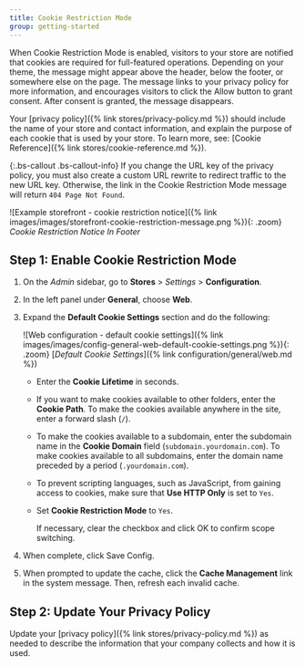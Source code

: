 ```yaml
---
title: Cookie Restriction Mode
group: getting-started
---
```


When Cookie Restriction Mode is enabled, visitors to your store are notified that cookies are required for full-featured operations. Depending on your theme, the message might appear above the header, below the footer, or somewhere else on the page. The message links to your privacy policy for more information, and encourages visitors to click the Allow button to grant consent. After consent is granted, the message disappears.

Your [privacy policy]({% link stores/privacy-policy.md %}) should include the name of your store and contact information, and explain the purpose of each cookie that is used by your store. To learn more, see: [Cookie Reference]({% link stores/cookie-reference.md %}).

{:.bs-callout .bs-callout-info}
If you change the URL key of the privacy policy, you must also create a custom URL rewrite to redirect traffic to the new URL key. Otherwise, the link in the Cookie Restriction Mode message will return `404 Page Not Found`.

![Example storefront - cookie restriction notice]({% link images/images/storefront-cookie-restriction-message.png %}){: .zoom}
_Cookie Restriction Notice In Footer_

## Step 1: Enable Cookie Restriction Mode

1. On the _Admin_ sidebar, go to **Stores** > _Settings_ > **Configuration**.

1. In the left panel under **General**, choose **Web**.

1. Expand the **Default Cookie Settings** section and do the following:

    ![Web configuration - default cookie settings]({% link images/images/config-general-web-default-cookie-settings.png %}){: .zoom}
    [_Default Cookie Settings_]({% link configuration/general/web.md %})

    - Enter the **Cookie Lifetime** in seconds.

    - If you want to make cookies available to other folders, enter the **Cookie Path**. To make the cookies available anywhere in the site, enter a forward slash (`/`).

    - To make the cookies available to a subdomain, enter the subdomain name in the **Cookie Domain** field (`subdomain.yourdomain.com`). To make cookies available to all subdomains, enter the domain name preceded by a period (`.yourdomain.com`).

    - To prevent scripting languages, such as JavaScript, from gaining access to cookies, make sure that **Use HTTP Only** is set to `Yes`.

    - Set **Cookie Restriction Mode** to `Yes`.

        If necessary, clear the checkbox and click <span class="btn">OK</span> to confirm scope switching.

1. When complete, click <span class="btn">Save Config</span>.

1. When prompted to update the cache, click the **Cache Management** link in the system message. Then, refresh each invalid cache.

## Step 2: Update Your Privacy Policy

Update your [privacy policy]({% link stores/privacy-policy.md %}) as needed to describe the information that your company collects and how it is used.
